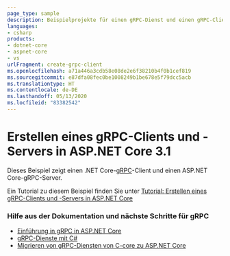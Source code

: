 ```yaml
---
page_type: sample
description: Beispielprojekte für einen gRPC-Dienst und einen gRPC-Client auf ASP.NET Core
languages:
- csharp
products:
- dotnet-core
- aspnet-core
- vs
urlFragment: create-grpc-client
ms.openlocfilehash: a71a446a3cdb58e08de2e6f38210b4f0b1cef819
ms.sourcegitcommit: e87dfa08fec0be1008249b1be678e5f79dcc5acb
ms.translationtype: HT
ms.contentlocale: de-DE
ms.lasthandoff: 05/13/2020
ms.locfileid: "83382542"
---
```

# <a name="create-a-grpc-client-and-server-in-aspnet-core-31"></a>Erstellen eines gRPC-Clients und -Servers in ASP.NET Core 3.1

Dieses Beispiel zeigt einen .NET Core-[gRPC](https://grpc.io/docs/guides/)-Client und einen ASP.NET Core-gRPC-Server.

Ein Tutorial zu diesem Beispiel finden Sie unter [Tutorial: Erstellen eines gRPC-Clients und -Servers in ASP.NET Core](https://docs.microsoft.com/aspnet/core/tutorials/grpc/grpc-start?view=aspnetcore-3.1&tabs=visual-studio)

### <a name="docs-help--next-steps-for-grpc"></a>Hilfe aus der Dokumentation und nächste Schritte für gRPC

* [Einführung in gRPC in ASP.NET Core](https://docs.microsoft.com/aspnet/core/grpc/)
* [gRPC-Dienste mit C#](https://docs.microsoft.com/aspnet/core/grpc/basics/)
* [Migrieren von gRPC-Diensten von C-core zu ASP.NET Core](https://docs.microsoft.com/aspnet/core/grpc/migration/)